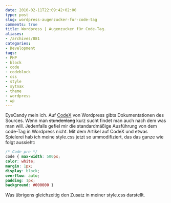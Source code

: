 ```yaml
---
date: 2010-02-11T22:09:42+02:00
type: post
slug: wordpress-augenzucker-fur-code-tag
comments: true
title: Wordpress | Augenzucker für Code-Tag.
aliases:
- /archives/881
categories:
- Development
tags:
- PHP
- block
- code
- codeblock
- css
- style
- sytnax
- theme
- wordpress
- wp
---
```


EyeCandy mein ich. Auf
[CodeX](http://codex.wordpress.org/Writing_Code_in_Your_Posts) von
Wordpress gibts Dokumentationen des Sources. Wenn man
<del>stundenlang</del> kurz sucht findet man auch nach dem was man will.
Jedenfalls gefiel mir die standardmäßige Ausführung von dem code-Tag in
Wordpress nicht. Mit dem Artikel auf CodeX und etwas Spielerei hab ich
meine style.css jetzt so ummodifiziert, das das ganze wie folgt aussieht:

``` css
/* Code pre */
code { max-width: 500px;
color: white;
margin: 1px;
display: block;
overflow: auto;
padding: 1px;
background: #000000 }
```

Was übrigens gleichzeitig den Zusatz in meiner style.css darstellt.
